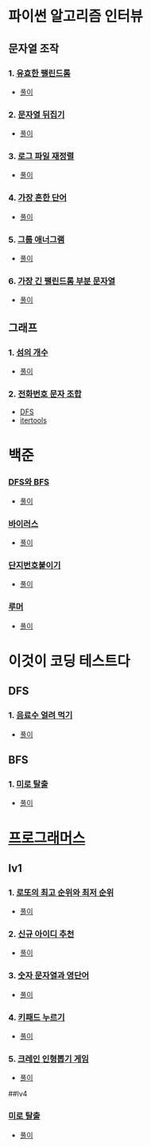 # 파이썬 알고리즘 인터뷰
## 문자열 조작
### 1. [유효한 팰린드롬](https://leetcode.com/problems/valid-palindrome/)
* [풀이](https://github.com/dongjun0128/Algorithm_Study/blob/main/Python_Algorithm_Interview/%EB%AC%B8%EC%9E%90%EC%97%B4%20%EC%A1%B0%EC%9E%91/1.%20%EC%9C%A0%ED%9A%A8%ED%95%9C%20%ED%8C%B0%EB%A6%B0%EB%93%9C%EB%A1%AC.py)

### 2. [문자열 뒤집기](https://leetcode.com/problems/reverse-string/)
* [풀이](https://github.com/dongjun0128/Algorithm_Study/blob/main/Python_Algorithm_Interview/%EB%AC%B8%EC%9E%90%EC%97%B4%20%EC%A1%B0%EC%9E%91/2.%20%EB%AC%B8%EC%9E%90%EC%97%B4%20%EB%92%A4%EC%A7%91%EA%B8%B0.py)

### 3. [로그 파일 재정렬](https://leetcode.com/problems/reorder-data-in-log-files/)
* [풀이](https://github.com/dongjun0128/Algorithm_Study/blob/main/Python_Algorithm_Interview/%EB%AC%B8%EC%9E%90%EC%97%B4%20%EC%A1%B0%EC%9E%91/3.%20%EB%A1%9C%EA%B7%B8%ED%8C%8C%EC%9D%BC%20%EC%9E%AC%EC%A0%95%EB%A0%AC.py)

### 4. [가장 흔한 단어](https://leetcode.com/problems/most-common-word/)
* [풀이](https://github.com/dongjun0128/Algorithm_Study/blob/main/Python_Algorithm_Interview/%EB%AC%B8%EC%9E%90%EC%97%B4%20%EC%A1%B0%EC%9E%91/4.%20%EA%B0%80%EC%9E%A5%20%ED%9D%94%ED%95%9C%20%EB%8B%A8%EC%96%B4.py)

### 5. [그룹 애너그램](https://leetcode.com/problems/group-anagrams/)
* [풀이](https://github.com/dongjun0128/Algorithm_Study/blob/main/Python_Algorithm_Interview/%EB%AC%B8%EC%9E%90%EC%97%B4%20%EC%A1%B0%EC%9E%91/5.%20%EA%B7%B8%EB%A3%B9%20%EC%95%A0%EB%84%88%EA%B7%B8%EB%9E%A8.py)

### 6. [가장 긴 팰린드롬 부분 문자열](https://leetcode.com/problems/longest-palindromic-substring/)
* [풀이](https://github.com/dongjun0128/Algorithm_Study/blob/main/Python_Algorithm_Interview/%EB%AC%B8%EC%9E%90%EC%97%B4%20%EC%A1%B0%EC%9E%91/6.%20%EA%B0%80%EC%9E%A5%20%EA%B8%B4%20%ED%8C%B0%EB%A6%B0%EB%93%9C%EB%A1%AC%20%EB%B6%80%EB%B6%84%20%EB%AC%B8%EC%9E%90%EC%97%B4.py)

## 그래프

### 1. [섬의 개수](https://leetcode.com/problems/number-of-islands/)
* [풀이](https://github.com/dongjun0128/Algorithm_Study/blob/main/Python_Algorithm_Interview/%EA%B7%B8%EB%9E%98%ED%94%84/1.%20%EC%84%AC%EC%9D%98%20%EA%B0%9C%EC%88%98.py)

### 2. [전화번호 문자 조합](https://leetcode.com/problems/letter-combinations-of-a-phone-number/)
* [DFS](https://github.com/dongjun0128/Algorithm_Study/blob/main/Python_Algorithm_Interview/%EA%B7%B8%EB%9E%98%ED%94%84/2.%20%EC%A0%84%ED%99%94%EB%B2%88%ED%98%B8%20%EB%AC%B8%EC%9E%90%20%EC%A1%B0%ED%95%A9(DFS).py)
* [itertools](https://github.com/dongjun0128/Algorithm_Study/blob/main/Python_Algorithm_Interview/%EA%B7%B8%EB%9E%98%ED%94%84/2.%20%EC%A0%84%ED%99%94%EB%B2%88%ED%98%B8%20%EB%AC%B8%EC%9E%90%20%EC%A1%B0%ED%95%A9(itertools).py)

# 백준

### [DFS와 BFS](https://www.acmicpc.net/problem/1260)
* [풀이](https://github.com/dongjun0128/Algorithm_Study/blob/main/BAEKJOON/1260.%20DFS%EC%99%80%20BFS.py)
### [바이러스](https://www.acmicpc.net/problem/2606)
* [풀이](https://github.com/dongjun0128/Algorithm_Study/blob/main/BAEKJOON/2606.%20%EB%B0%94%EC%9D%B4%EB%9F%AC%EC%8A%A4.py)
### [단지번호붙이기](https://www.acmicpc.net/problem/2667)
* [풀이](https://github.com/dongjun0128/Algorithm_Study/blob/main/BAEKJOON/2667.%20%EB%8B%A8%EC%A7%80%EB%B2%88%ED%98%B8%EB%B6%99%EC%9D%B4%EA%B8%B0.py)
### [루머](https://www.acmicpc.net/problem/19538)
* [풀이](https://github.com/dongjun0128/Algorithm_Study/blob/main/BAEKJOON/19538.%20%EB%A3%A8%EB%A8%B8.py)

# 이것이 코딩 테스트다

## DFS

### 1. [음료수 얼려 먹기](https://github.com/dongjun0128/Algorithm_Study/blob/main/Python_This_Is_CodingTest/%EC%9D%8C%EB%A3%8C%EC%88%98%20%EC%96%BC%EB%A0%A4%EB%A8%B9%EA%B8%B0/%EB%AC%B8%EC%A0%9C.md)
* [풀이](https://github.com/dongjun0128/Algorithm_Study/blob/main/Python_This_Is_CodingTest/%EC%9D%8C%EB%A3%8C%EC%88%98%20%EC%96%BC%EB%A0%A4%EB%A8%B9%EA%B8%B0/%EC%9D%8C%EB%A3%8C%EC%88%98%20%EC%96%BC%EB%A0%A4%EB%A8%B9%EA%B8%B0.py)

## BFS

### 1. [미로 탈출](https://github.com/dongjun0128/Algorithm_Study/blob/main/Python_This_Is_CodingTest/%EB%AF%B8%EB%A1%9C%20%ED%83%88%EC%B6%9C/%EB%AF%B8%EB%A1%9C%20%ED%83%88%EC%B6%9C.md)
* [풀이](https://github.com/dongjun0128/Algorithm_Study/blob/main/Python_This_Is_CodingTest/%EB%AF%B8%EB%A1%9C%20%ED%83%88%EC%B6%9C/%EB%AF%B8%EB%A1%9C%20%ED%83%88%EC%B6%9C.py)

# [프로그래머스](https://programmers.co.kr/)
## lv1
### 1. [로또의 최고 순위와 최저 순위](https://programmers.co.kr/learn/courses/30/lessons/77484)
* [풀이](https://github.com/dongjun0128/Algorithm_Study/blob/main/Solution/Level_1/%EB%A1%9C%EB%98%90%EC%9D%98%20%EC%B5%9C%EA%B3%A0%20%EC%88%9C%EC%9C%84%EC%99%80%20%EC%B5%9C%EC%A0%80%20%EC%88%9C%EC%9C%84/main.py)

### 2. [신규 아이디 추천](https://programmers.co.kr/learn/courses/30/lessons/72410)
* [풀이](https://github.com/dongjun0128/Algorithm_Study/tree/main/Solution/Level_1/%EC%8B%A0%EA%B7%9C%20%EC%95%84%EC%9D%B4%EB%94%94%20%EC%B6%94%EC%B2%9C/main.py)

### 3. [숫자 문자열과 영단어](https://programmers.co.kr/learn/courses/30/lessons/81301)
* [풀이](https://github.com/dongjun0128/Algorithm_Study/tree/main/Solution/Level_1/%EC%88%AB%EC%9E%90%20%EB%AC%B8%EC%9E%90%EC%97%B4%EA%B3%BC%20%EC%98%81%EB%8B%A8%EC%96%B4/main.py)

### 4. [키패드 누르기](https://programmers.co.kr/learn/courses/30/lessons/67256)
* [풀이](https://github.com/dongjun0128/Algorithm_Study/blob/main/Solution/Level_1/%ED%82%A4%ED%8C%A8%EB%93%9C%20%EB%88%84%EB%A5%B4%EA%B8%B0/main.py)

### 5. [크레인 인형뽑기 게임](https://programmers.co.kr/learn/courses/30/lessons/64061)
* [풀이](https://github.com/dongjun0128/Algorithm_Study/blob/main/Solution/Level_1/%ED%81%AC%EB%A0%88%EC%9D%B8%20%EC%9D%B8%ED%98%95%EB%BD%91%EA%B8%B0%20%EA%B2%8C%EC%9E%84/main.py)

##lv4
### [미로 탈출](https://school.programmers.co.kr/learn/courses/30/lessons/81304)
* [풀이](https://github.com/dongjun0128/Algorithm_Study/blob/main/Programmers/Level_4/%EB%AF%B8%EB%A1%9C%20%ED%83%88%EC%B6%9C.py)
